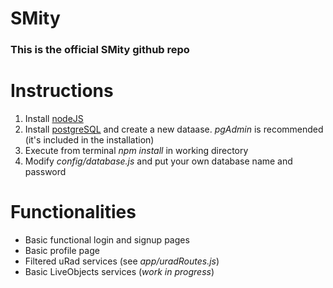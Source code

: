 # SMity
### This is the official SMity github repo


# Instructions
  1. Install [nodeJS](https://nodejs.org/en/)
  2. Install [postgreSQL](https://www.postgresql.org/download/) and create a new dataase. *pgAdmin* is recommended (it's included in the installation)
  3. Execute from terminal *npm install* in working directory
  4. Modify *config/database.js* and put your own database name and password
  
  
# Functionalities
+ Basic functional login and signup pages
+ Basic profile page
+ Filtered uRad services (see *app/uradRoutes.js*)
+ Basic LiveObjects services (*work in progress*)

 
